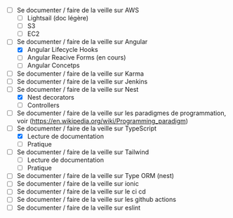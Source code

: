 
- [ ] Se documenter / faire de la veille sur AWS
    - [ ] Lightsail (doc légère)
    - [ ] S3 
    - [ ] EC2
- [ ] Se documenter / faire de la veille sur Angular
    - [x] Angular Lifecycle Hooks
    - [ ] Angular Reacive Forms (en cours)
    - [ ] Angular Concetps
- [ ] Se documenter / faire de la veille sur Karma
- [ ] Se documenter / faire de la veille sur Jenkins
- [ ] Se documenter / faire de la veille sur Nest
    - [x] Nest decorators
    - [ ] Controllers 
- [ ] Se documenter / faire de la veille sur les paradigmes de programmation, voir (https://en.wikipedia.org/wiki/Programming_paradigm)
- [ ] Se documenter / faire de la veille sur TypeScript
    - [x] Lecture de documentation
    - [ ] Pratique
- [ ] Se documenter / faire de la veille sur Tailwind
    - [ ] Lecture de documentation
    - [ ] Pratique
- [ ] Se documenter / faire de la veille sur Type ORM (nest)
- [ ] Se documenter / faire de la veille sur ionic
- [ ] Se documenter / faire de la veille sur le ci cd
- [ ] Se documenter / faire de la veille sur les github actions
- [ ] Se documenter / faire de la veille sur eslint